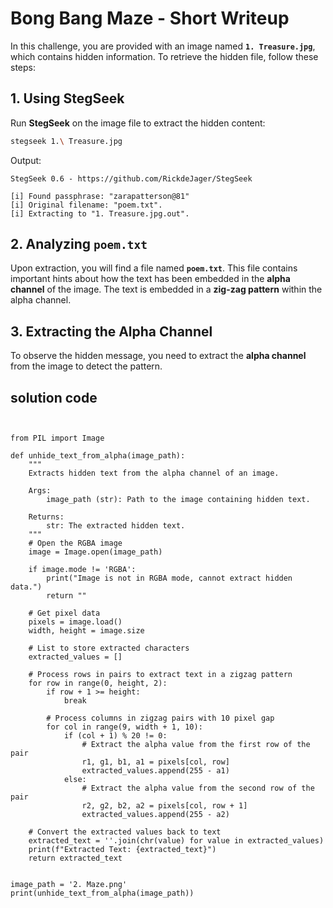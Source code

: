 
# Bong Bang Maze - Short Writeup

In this challenge, you are provided with an image named **`1. Treasure.jpg`**, which contains hidden information. To retrieve the hidden file, follow these steps:

## 1. Using StegSeek
Run **StegSeek** on the image file to extract the hidden content:
```bash
stegseek 1.\ Treasure.jpg
```
Output:
```
StegSeek 0.6 - https://github.com/RickdeJager/StegSeek

[i] Found passphrase: "zarapatterson@81" 
[i] Original filename: "poem.txt".
[i] Extracting to "1. Treasure.jpg.out".
```

## 2. Analyzing `poem.txt`
Upon extraction, you will find a file named **`poem.txt`**. This file contains important hints about how the text has been embedded in the **alpha channel** of the image. The text is embedded in a **zig-zag pattern** within the alpha channel.

## 3. Extracting the Alpha Channel
To observe the hidden message, you need to extract the **alpha channel** from the image to detect the pattern. 

## solution code 

```


from PIL import Image

def unhide_text_from_alpha(image_path):
    """
    Extracts hidden text from the alpha channel of an image.
    
    Args:
        image_path (str): Path to the image containing hidden text.
    
    Returns:
        str: The extracted hidden text.
    """
    # Open the RGBA image
    image = Image.open(image_path)

    if image.mode != 'RGBA':
        print("Image is not in RGBA mode, cannot extract hidden data.")
        return ""

    # Get pixel data
    pixels = image.load()
    width, height = image.size

    # List to store extracted characters
    extracted_values = []

    # Process rows in pairs to extract text in a zigzag pattern
    for row in range(0, height, 2):
        if row + 1 >= height:
            break

        # Process columns in zigzag pairs with 10 pixel gap 
        for col in range(9, width + 1, 10):
            if (col + 1) % 20 != 0:
                # Extract the alpha value from the first row of the pair
                r1, g1, b1, a1 = pixels[col, row]
                extracted_values.append(255 - a1)
            else:
                # Extract the alpha value from the second row of the pair
                r2, g2, b2, a2 = pixels[col, row + 1]
                extracted_values.append(255 - a2)

    # Convert the extracted values back to text
    extracted_text = ''.join(chr(value) for value in extracted_values)
    print(f"Extracted Text: {extracted_text}")
    return extracted_text


image_path = '2. Maze.png'
print(unhide_text_from_alpha(image_path))

```




